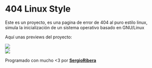 <h1>404 Linux Style</h1>

Este es un proyecto, es una pagina de error de 404 al puro estilo linux, simula la inicialización de un sistema operativo basado en GNU/Linux

Aquí unas previews del proyecto:

<img src="https://github.com/XUnix-Corp/Projects/blob/master/SergioRibera/404Linux/gitimages/img-01.png" align="center" align="center">
<br>
<img src="https://github.com/XUnix-Corp/Projects/blob/master/SergioRibera/404Linux/gitimages/img-02.png" align="center" align="center">
<br>

Programado con mucho <3 por <b><a href="https://sergioribera.com" target="_blank">SergioRibera</a></b>
